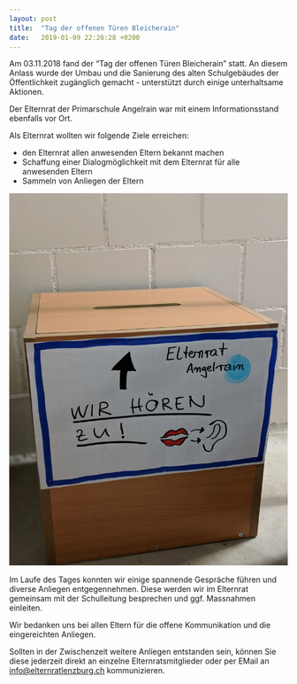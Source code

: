 ```yaml
---
layout: post
title:  "Tag der offenen Türen Bleicherain"
date:   2019-01-09 22:26:28 +0200
---
```


Am 03.11.2018 fand der “Tag der offenen Türen Bleicherain” statt. An
diesem Anlass wurde der Umbau und die Sanierung des alten
Schulgebäudes der Öffentlichkeit zugänglich gemacht - unterstützt
durch einige unterhaltsame Aktionen.

Der Elternrat der Primarschule Angelrain war mit einem
Informationsstand ebenfalls vor Ort.

Als Elternrat wollten wir folgende Ziele erreichen:

- den Elternrat allen anwesenden Eltern bekannt machen
- Schaffung einer Dialogmöglichkeit mit dem Elternrat für alle anwesenden Eltern
- Sammeln von Anliegen der Eltern

![](/assets/images/wir-hoeren-zu.jpg)

Im Laufe des Tages konnten wir einige spannende Gespräche führen und
diverse Anliegen entgegennehmen. Diese werden wir im Elternrat
gemeinsam mit der Schulleitung besprechen und ggf. Massnahmen
einleiten.

Wir bedanken uns bei allen Eltern für die offene Kommunikation und die
eingereichten Anliegen.

Sollten in der Zwischenzeit weitere Anliegen entstanden sein, können
Sie diese jederzeit direkt an einzelne Elternratsmitglieder oder per
EMail an [info@elternratlenzburg.ch](mailto:info@elternratlenzburg.ch)
kommunizieren.
